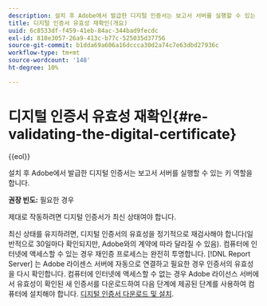 ```yaml
---
description: 설치 후 Adobe에서 발급한 디지털 인증서는 보고서 서버를 실행할 수 있는 키 역할을 합니다.
title: 디지털 인증서 유효성 재확인(개요)
uuid: 6c8533df-f459-41eb-84ac-344bad9fecdc
exl-id: 810e3057-26a9-413c-b77c-525035d37756
source-git-commit: b1dda69a606a16dccca30d2a74c7e63dbd27936c
workflow-type: tm+mt
source-wordcount: '148'
ht-degree: 10%

---
```


# 디지털 인증서 유효성 재확인{#re-validating-the-digital-certificate}

{{eol}}

설치 후 Adobe에서 발급한 디지털 인증서는 보고서 서버를 실행할 수 있는 키 역할을 합니다.

**권장 빈도:** 필요한 경우

제대로 작동하려면 디지털 인증서가 최신 상태여야 합니다.

최신 상태를 유지하려면, 디지털 인증서의 유효성을 정기적으로 재검사해야 합니다(일반적으로 30일마다 확인되지만, Adobe와의 계약에 따라 달라질 수 있음). 컴퓨터에 인터넷에 액세스할 수 있는 경우 재인증 프로세스는 완전히 투명합니다. [!DNL Report Server] 는 Adobe 라이센스 서버에 자동으로 연결하고 필요한 경우 인증서의 유효성을 다시 확인합니다. 컴퓨터에 인터넷에 액세스할 수 없는 경우 Adobe 라이선스 서버에서 유효성이 확인된 새 인증서를 다운로드하여 다음 단계에 제공된 단계를 사용하여 컴퓨터에 설치해야 합니다. [디지털 인증서 다운로드 및 설치](../../../home/c-rpt-oview/c-inst-rpt/c-install-dig-cert/c-install-dig-cert.md#concept-5a61fc67df3643598c7c403962075f76).
